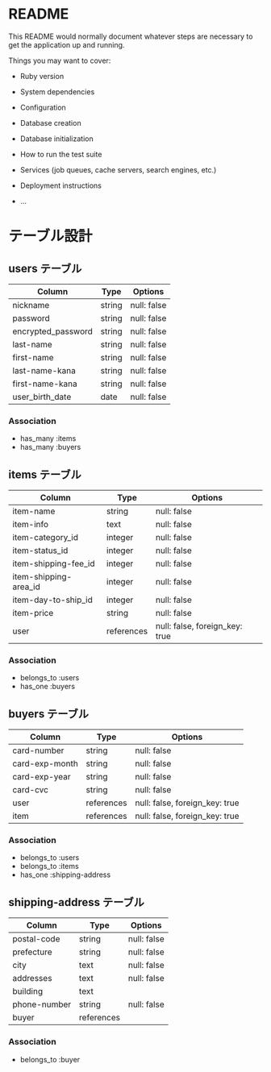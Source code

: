 # README

This README would normally document whatever steps are necessary to get the
application up and running.

Things you may want to cover:

* Ruby version

* System dependencies

* Configuration

* Database creation

* Database initialization

* How to run the test suite

* Services (job queues, cache servers, search engines, etc.)

* Deployment instructions

* ...

# テーブル設計

## users テーブル

| Column                | Type   | Options     |
| --------------------- | ------ | ----------- |
| nickname              | string | null: false |
| password              | string | null: false |
| encrypted_password    | string | null: false |
| last-name             | string | null: false |
| first-name            | string | null: false |
| last-name-kana        | string | null: false |
| first-name-kana       | string | null: false |
| user_birth_date       | date   | null: false |

### Association

- has_many :items
- has_many :buyers



## items テーブル

| Column                | Type   | Options     |
| --------------------- | ------ | ----------- |
| item-name             | string | null: false |
| item-info             | text   | null: false |
| item-category_id         | integer | null: false |
| item-status_id           | integer | null: false |
| item-shipping-fee_id     | integer| null: false |
| item-shipping-area_id    | integer | null: false |
| item-day-to-ship_id     | integer | null: false |
| item-price            | string | null: false |
| user                  |references| null: false, foreign_key: true  |



### Association

- belongs_to :users
- has_one    :buyers


## buyers テーブル

| Column                | Type   | Options     |
| --------------------- | ------ | ----------- |
| card-number           | string | null: false |
| card-exp-month        | string | null: false |
| card-exp-year         | string | null: false |
| card-cvc              | string | null: false |
| user                  |references| null: false, foreign_key: true  |
| item                  |references| null: false, foreign_key: true  |

### Association

- belongs_to :users
- belongs_to :items
- has_one    :shipping-address



## shipping-address テーブル

| Column                | Type   | Options     |
| --------------------- | ------ | ----------- |
| postal-code           | string | null: false |
| prefecture            | string | null: false |
| city                  | text   | null: false |
| addresses             | text   | null: false |
| building              | text   |             |
| phone-number          | string | null: false |
| buyer                 |references|           |

### Association

- belongs_to :buyer